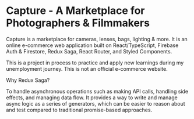 # Capture - A Marketplace for Photographers & Filmmakers

Capture is a marketplace for cameras, lenses, bags, lighting & more.
It is an online e-commerce web application built on React/TypeScript, Firebase Auth & Firestore, Redux Saga, React Router, and Styled Components. 

This is a project in process to practice and apply new learnings during my unemployment journey. This is not an official e-commerce website. 

Why Redux Saga? 

To handle asynchronous operations such as making API calls, handling side effects, and managing data flow. It provides a way to write and manage async logic as a series of generators, which can be easier to reason about and test compared to traditional promise-based approaches. 